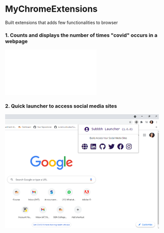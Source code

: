 # MyChromeExtensions
Built extensions that adds few functionalities to browser

### 1. Counts and displays the number of times "covid" occurs in a webpage
![covid-count](basics/popup_output.txt)
### 2. Quick launcher to access social media sites
![subbbh launcher](subbbh-launcher/output.png)
